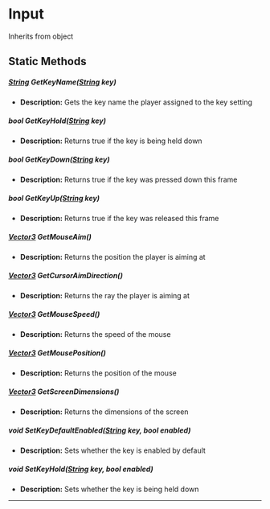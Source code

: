 # Input
Inherits from object
## Static Methods
##### [String](../static/String.md) GetKeyName([String](../static/String.md) key)
- **Description:** Gets the key name the player assigned to the key setting
##### bool GetKeyHold([String](../static/String.md) key)
- **Description:** Returns true if the key is being held down
##### bool GetKeyDown([String](../static/String.md) key)
- **Description:** Returns true if the key was pressed down this frame
##### bool GetKeyUp([String](../static/String.md) key)
- **Description:** Returns true if the key was released this frame
##### [Vector3](../objects/Vector3.md) GetMouseAim()
- **Description:** Returns the position the player is aiming at
##### [Vector3](../objects/Vector3.md) GetCursorAimDirection()
- **Description:** Returns the ray the player is aiming at
##### [Vector3](../objects/Vector3.md) GetMouseSpeed()
- **Description:** Returns the speed of the mouse
##### [Vector3](../objects/Vector3.md) GetMousePosition()
- **Description:** Returns the position of the mouse
##### [Vector3](../objects/Vector3.md) GetScreenDimensions()
- **Description:** Returns the dimensions of the screen
##### void SetKeyDefaultEnabled([String](../static/String.md) key, bool enabled)
- **Description:** Sets whether the key is enabled by default
##### void SetKeyHold([String](../static/String.md) key, bool enabled)
- **Description:** Sets whether the key is being held down

---

